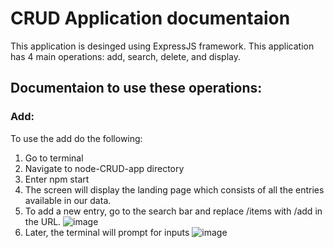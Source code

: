 # CRUD Application documentaion

This application is desinged using ExpressJS framework. This application has 4 main operations: add, search, delete, and display.

## Documentaion to use these operations:

### Add:

To use the add do the following:

1) Go to terminal
2) Navigate to node-CRUD-app directory
3) Enter npm start
4) The screen will display the landing page which consists of all the entries available in our data.
5) To add a new entry, go to the search bar and replace /items with /add in the URL.
![image](https://github.com/Anirudh-Madarapu/CRUD/assets/123264579/6ff871a4-d050-41c0-975c-e322c9d7bb2e)
6) Later, the terminal will prompt for inputs
   ![image](https://github.com/Anirudh-Madarapu/CRUD/assets/123264579/76a8a906-98aa-4a5e-ab32-a86fb3d17df2)


